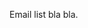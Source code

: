 <!DOCTYPE html>

<html>
<head>
<meta http-equiv="content-type" content="text/html; charset=utf-8" />
<link href="style.scss" rel="stylesheet" type="assets/css" />
</head>
<body>

Email list bla bla.


<script type="text/javascript" src=https://form.jotform.com/jsform/220245182963051></script>






</body>
</html>
